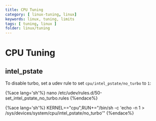 ```yaml
---
title: CPU Tuning
category: [ linux-tuning, linux]
keywords: linux, tuning, limits
tags: [ tuning, linux ]
folder: linux/tuning
---
```


# CPU Tuning

## intel_pstate

To disable turbo, set a udev rule to set `cpu/intel_pstate/no_turbo` to `1`:

{%ace lang='sh'%}
nano /etc/udev/rules.d/50-set_intel_pstate_no_turbo.rules
{%endace%}

{%ace lang='sh'%}
KERNEL=="cpu",RUN+="/bin/sh -c 'echo -n 1 > /sys/devices/system/cpu/intel_pstate/no_turbo'"
{%endace%}

